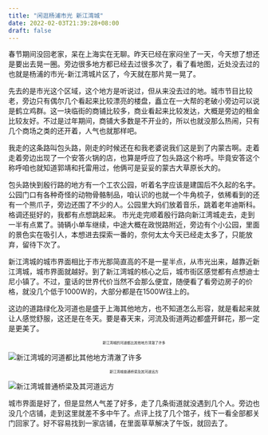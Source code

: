 ```yaml
---
title: "闲逛杨浦市光 新江湾城"
date: 2022-02-03T21:39:28+08:00
draft: false
---
```

春节期间没回老家，呆在上海实在无聊。昨天已经在家闷坐了一天，今天想了想还是要出去晃一圈。旁边很多地方都已经去过很多次了，看了看地图，近处没去过的也就是杨浦的市光-新江湾城片区了，今天就在那片晃一晃了。

先去的是市光这个区域，这个地方是听说过，但从来没去过的地。城市节目比较老，旁边只有偶尔几个看起来比较漂亮的楼盘，矗立在一大帮的老破小旁边可以说是鹤立鸡群。这一块临街的商铺比较多，商业看起来比较发达，大概是旁边的租金比较友好。不过是过年期间，商铺大多数是不开业的，所以也就没那么热闹，只有几个商场之类的还开着，人气也就那样吧。

我走的这条路叫包头路，刚走的时候还在和我老婆说我们这是到了内蒙古啊。走着走着旁边出现了一个安答火锅的店，也算是呼应了包头路这个称呼。毕竟安答这个称呼咱也就知道郭靖和托雷用过，他俩可是妥妥的蒙古大草原长大的。

包头路快到殷行路的地方有一个工农公园，听着名字应该是建国后不久起的名字。公园门口有各种奇怪的动物骨骼制品，咱认识的也就一个牛角梳子，依稀看到的还有一个熊爪子，旁边还围了不少的人。公园里大妈们放着音乐，跳着老年迪斯科。格调还挺好的，我都有点想跳起来。
市光走完顺着殷行路向新江湾城走去，走到一半有点累了。骑辆小单车继续，中途大概在政悦路附近，旁边有个小公园，里面的景色实在吸引人，本想进去探索一番的，奈何太太今天已经走太多了，只能放弃，留待下次了。

新江湾城的城市界面相比于市光那简直高的不是一星半点，从市光出来，越靠近新江湾城，城市界面就越好。到了新江湾城的核心之后，城市街区感觉都有点想迪士尼小镇了。不过，童话的世界代价当然不会那么便宜，随便看了看旁边房子的价格，就没几个低于1000W的，大部分都是在1500W往上的。

这边的道路绿化及河道也是盛于上海其他地方，也不知道怎么形容，就是看起来就让人感觉舒服，这还是在冬天。要是春天来，河流及街道两边都盛开鲜花，那一定是更美了。

<p style="text-align:center;font-size:0.5em">
	新江湾城的河道都比其他地方清澈了许多
</p>

![新江湾城的河道都比其他地方清澈了许多](/img/WechatIMG80.jpeg)
<p style="text-align:center;font-size:0.5em">
	新江湾城普通桥梁及其河道远方
</p>

![新江湾城普通桥梁及其河道远方](/img/WechatIMG81.jpeg)

城市界面是好了，但是显然人气差了好多，走了几条街道就没遇到几个人。旁边也没几个店铺，走到这里就差不多中午了。点评上找了几个馆子，线下一看全部都关门回家了。好不容易找到一家店铺，在里面草草解决了午饭，就回去了。
